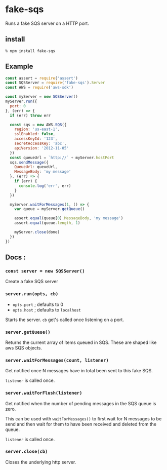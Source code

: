 # fake-sqs

Runs a fake SQS server on a HTTP port.

## install
```
% npm install fake-sqs
```

## Example

```js
const assert = require('assert')
const SQSServer = require('fake-sqs').Server
const AWS = require('aws-sdk')

const myServer = new SQSServer()
myServer.run({
  port: 0
}, (err) => {
  if (err) throw err

  const sqs = new AWS.SQS({
    region: 'us-east-1',
    sslEnabled: false,
    accessKeyId: '123',
    secretAccessKey: 'abc',
    apiVersion: '2012-11-05'
  })
  const queueUrl = `http://` + myServer.hostPort
  sqs.sendMessage({
    QueueUrl: queueUrl,
    MessageBody: 'my message'
  }, (err) => {
    if (err) {
      console.log('err', err)
    }
  })

  myServer.waitForMessages(1, () => {
    var queue = myServer.getQueue()

    assert.equal(queue[0].MessageBody, 'my message')
    assert.equal(queue.length, 1)

    myServer.close(done)
  })
})
```

## Docs :

### `const server = new SQSServer()`

Create a fake SQS server

### `server.run(opts, cb)`

 - `opts.port` ; defaults to 0
 - `opts.host` ; defaults to `localhost`

Starts the server. `cb` get's called once listening on a port.

### `server.getQueue()`

Returns the current array of items queued in SQS. These are shaped
like aws SQS objects.

### `server.waitForMessages(count, listener)`

Get notified once N messages have in total been sent to this fake SQS.

`listener` is called once.

### `server.waitForFlush(listener)`

Get notified when the number of pending messages in the SQS
queue is zero.

This can be used with `waitForMessages()` to first wait for N
messages to be send and then wait for them to have been received
and deleted from the queue.

`listener` is called once.

### `server.close(cb)`

Closes the underlying http server.
